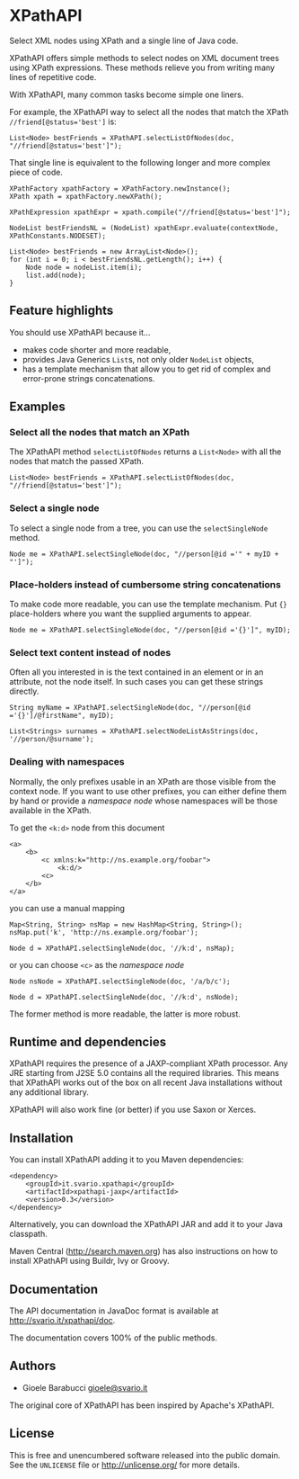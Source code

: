 XPathAPI
========

Select XML nodes using XPath and a single line of Java code.

XPathAPI offers simple methods to select nodes on XML document trees
using XPath expressions. These methods relieve you from writing many
lines of repetitive code.

With XPathAPI, many common tasks become simple one liners.

For example, the XPathAPI way to select all the nodes that match the
XPath `//friend[@status='best']` is:

	List<Node> bestFriends = XPathAPI.selectListOfNodes(doc, "//friend[@status='best']");

That single line is equivalent to the following longer and more complex
piece of code.

	XPathFactory xpathFactory = XPathFactory.newInstance();
	XPath xpath = xpathFactory.newXPath();

	XPathExpression xpathExpr = xpath.compile("//friend[@status='best']");

	NodeList bestFriendsNL = (NodeList) xpathExpr.evaluate(contextNode, XPathConstants.NODESET);

	List<Node> bestFriends = new ArrayList<Node>();
	for (int i = 0; i < bestFriendsNL.getLength(); i++) {
		Node node = nodeList.item(i);
		list.add(node);
	}


Feature highlights
------------------

You should use XPathAPI because it…

* makes code shorter and more readable,
* provides Java Generics `List`s, not only older `NodeList` objects,
* has a template mechanism that allow you to get rid of complex and
  error-prone strings concatenations.


Examples
--------

### Select all the nodes that match an XPath

The XPathAPI method `selectListOfNodes` returns a `List<Node>` with all
the nodes that match the passed XPath.

	List<Node> bestFriends = XPathAPI.selectListOfNodes(doc, "//friend[@status='best']");

### Select a single node

To select a single node from a tree, you can use the `selectSingleNode`
method.

	Node me = XPathAPI.selectSingleNode(doc, "//person[@id ='" + myID + "']");

### Place-holders instead of cumbersome string concatenations

To make code more readable, you can use the template mechanism. Put
`{}` place-holders where you want the supplied arguments to appear.

	Node me = XPathAPI.selectSingleNode(doc, "//person[@id ='{}']", myID);

### Select text content instead of nodes

Often all you interested in is the text contained in an element or in
an attribute, not the node itself. In such cases you can get these
strings directly.

	String myName = XPathAPI.selectSingleNode(doc, "//person[@id ='{}']/@firstName", myID);

	List<Strings> surnames = XPathAPI.selectNodeListAsStrings(doc, '//person/@surname');

### Dealing with namespaces

Normally, the only prefixes usable in an XPath are those visible from
the context node. If you want to use other prefixes, you can either
define them by hand or provide a _namespace node_ whose namespaces will
be those available in the XPath.

To get the `<k:d>` node from this document

	<a>
		<b>
			<c xmlns:k="http://ns.example.org/foobar">
				<k:d/>
			<c>
		</b>
	</a>

you can use a manual mapping

	Map<String, String> nsMap = new HashMap<String, String>();
	nsMap.put('k', 'http://ns.example.org/foobar');

	Node d = XPathAPI.selectSingleNode(doc, '//k:d', nsMap);

or you can choose `<c>` as the _namespace node_

	Node nsNode = XPathAPI.selectSingleNode(doc, '/a/b/c');

	Node d = XPathAPI.selectSingleNode(doc, '//k:d', nsNode);

The former method is more readable, the latter is more robust.


Runtime and dependencies
------------------------

XPathAPI requires the presence of a JAXP-compliant XPath processor. Any
JRE starting from J2SE 5.0 contains all the required libraries. This
means that XPathAPI works out of the box on all recent Java
installations without any additional library.

XPathAPI will also work fine (or better) if you use Saxon or Xerces.


Installation
------------

You can install XPathAPI adding it to you Maven dependencies:

	<dependency>
		<groupId>it.svario.xpathapi</groupId>
		<artifactId>xpathapi-jaxp</artifactId>
		<version>0.3</version>
	</dependency>

Alternatively, you can download the XPathAPI JAR and add it to your
Java classpath.

Maven Central (<http://search.maven.org>) has also instructions on how
to install XPathAPI using Buildr, Ivy or Groovy.


Documentation
-------------

The API documentation in JavaDoc format is available at
<http://svario.it/xpathapi/doc>.

The documentation covers 100% of the public methods.


Authors
-------

* Gioele Barabucci <gioele@svario.it>

The original core of XPathAPI has been inspired by Apache's XPathAPI.

License
-------

This is free and unencumbered software released into the public domain.
See the `UNLICENSE` file or <http://unlicense.org/> for more details.
